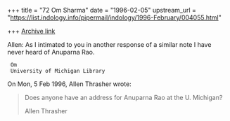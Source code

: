 +++
title = "72 Om Sharma"
date = "1996-02-05"
upstream_url = "https://list.indology.info/pipermail/indology/1996-February/004055.html"

+++
[Archive link](https://list.indology.info/pipermail/indology/1996-February/004055.html)


Allen: As I intimated to you in another response of a similar note I have 
never heard of Anuparna Rao.

     Om
     University of Michigan Library


On Mon, 5 Feb 1996, Allen Thrasher wrote:

> Does anyone have an address for Anuparna Rao at the U. Michigan?
> 
> 
> Allen Thrasher
> 




